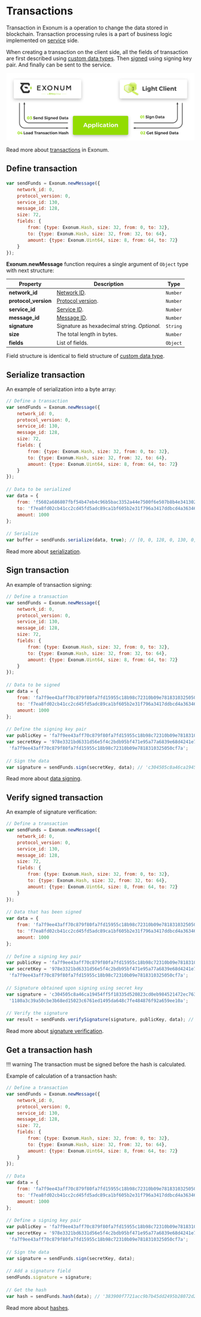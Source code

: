 # Transactions

Transaction in Exonum is a operation to change the data stored in blockchain.
Transaction processing rules is a part of business logic implemented on [service](../architecture/services) side.

When creating a transaction on the client side, all the fields of transaction are first described using
[custom data types](data-types/#define-data-type).
Then [signed](signature/#sign-data) using signing key pair.
And finally can be sent to the service.

![Submit Data To Blockchain Schema](../images/submit-data-to-blockchain.png)
 
Read more about [transactions](../architecture/transactions) in Exonum. 

## Define transaction

```javascript
var sendFunds = Exonum.newMessage({
    network_id: 0,
    protocol_version: 0,
    service_id: 130,
    message_id: 128,
    size: 72,
    fields: {
        from: {type: Exonum.Hash, size: 32, from: 0, to: 32},
        to: {type: Exonum.Hash, size: 32, from: 32, to: 64},
        amount: {type: Exonum.Uint64, size: 8, from: 64, to: 72}
    }
});
```

**Exonum.newMessage** function requires a single argument of `Object` type with next structure:

| Property | Description | Type |
|---|---|---|
| **network_id** | [Network ID](../architecture/serialization/#network-id). | `Number` |
| **protocol_version** | [Protocol version](../architecture/serialization/#protocol-version). | `Number` |
| **service_id** | [Service ID](../architecture/serialization/#service-id). | `Number` |
| **message_id** | [Message ID](../architecture/serialization/#message-id). | `Number` |
| **signature** | Signature as hexadecimal string. *Optional.* | `String` |
| **size** | The total length in bytes. | `Number` |
| **fields** | List of fields. | `Object` |

Field structure is identical to field structure of [custom data type](data-types/#define-data-type).

## Serialize transaction

An example of serialization into a byte array:

```javascript
// Define a transaction
var sendFunds = Exonum.newMessage({
    network_id: 0,
    protocol_version: 0,
    service_id: 130,
    message_id: 128,
    size: 72,
    fields: {
        from: {type: Exonum.Hash, size: 32, from: 0, to: 32},
        to: {type: Exonum.Hash, size: 32, from: 32, to: 64},
        amount: {type: Exonum.Uint64, size: 8, from: 64, to: 72}
    }
});

// Data to be serialized
var data = {
    from: 'f5602a686807fbf54b47eb4c96b5bac3352a44e7500f6e507b8b4e341302c799',
    to: 'f7ea8fd02cb41cc2cd45fd5adc89ca1bf605b2e31f796a3417ddbcd4a3634647',
    amount: 1000
};

// Serialize
var buffer = sendFunds.serialize(data, true); // [0, 0, 128, 0, 130, 0, 146, 0, 0, 0, 245, 96, 42, 104, 104, 7, 251, 245, 75, 71, 235, 76, 150, 181, 186, 195, 53, 42, 68, 231, 80, 15, 110, 80, 123, 139, 78, 52, 19, 2, 199, 153, 247, 234, 143, 208, 44, 180, 28, 194, 205, 69, 253, 90, 220, 137, 202, 27, 246, 5, 178, 227, 31, 121, 106, 52, 23, 221, 188, 212, 163, 99, 70, 71, 232, 3, 0, 0, 0, 0, 0, 0]
```

Read more about [serialization](serialization).

## Sign transaction

An example of transaction signing:

```javascript
// Define a transaction
var sendFunds = Exonum.newMessage({
    network_id: 0,
    protocol_version: 0,
    service_id: 130,
    message_id: 128,
    size: 72,
    fields: {
        from: {type: Exonum.Hash, size: 32, from: 0, to: 32},
        to: {type: Exonum.Hash, size: 32, from: 32, to: 64},
        amount: {type: Exonum.Uint64, size: 8, from: 64, to: 72}
    }
});

// Data to be signed
var data = {
    from: 'fa7f9ee43aff70c879f80fa7fd15955c18b98c72310b09e7818310325050cf7a',
    to: 'f7ea8fd02cb41cc2cd45fd5adc89ca1bf605b2e31f796a3417ddbcd4a3634647',
    amount: 1000
};

// Define the signing key pair 
var publicKey = 'fa7f9ee43aff70c879f80fa7fd15955c18b98c72310b09e7818310325050cf7a';
var secretKey = '978e3321bd6331d56e5f4c2bdb95bf471e95a77a6839e68d4241e7b0932ebe2b' +
 'fa7f9ee43aff70c879f80fa7fd15955c18b98c72310b09e7818310325050cf7a';

// Sign the data
var signature = sendFunds.sign(secretKey, data); // 'c304505c8a46ca19454ff5f18335d520823cd0eb984521472ec7638b312a0f5b1180a3c39a50cbe3b68ed15023c6761ed1495da648c7fe484876f92a659ee10a'
```

Read more about [data signing](signature/#sign-data).

## Verify signed transaction

An example of signature verification:

```javascript
// Define a transaction
var sendFunds = Exonum.newMessage({
    network_id: 0,
    protocol_version: 0,
    service_id: 130,
    message_id: 128,
    size: 72,
    fields: {
        from: {type: Exonum.Hash, size: 32, from: 0, to: 32},
        to: {type: Exonum.Hash, size: 32, from: 32, to: 64},
        amount: {type: Exonum.Uint64, size: 8, from: 64, to: 72}
    }
});

// Data that has been signed
var data = {
    from: 'fa7f9ee43aff70c879f80fa7fd15955c18b98c72310b09e7818310325050cf7a',
    to: 'f7ea8fd02cb41cc2cd45fd5adc89ca1bf605b2e31f796a3417ddbcd4a3634647',
    amount: 1000
};

// Define a signing key pair 
var publicKey = 'fa7f9ee43aff70c879f80fa7fd15955c18b98c72310b09e7818310325050cf7a';
var secretKey = '978e3321bd6331d56e5f4c2bdb95bf471e95a77a6839e68d4241e7b0932ebe2b' +
 'fa7f9ee43aff70c879f80fa7fd15955c18b98c72310b09e7818310325050cf7a';

// Signature obtained upon signing using secret key
var signature = 'c304505c8a46ca19454ff5f18335d520823cd0eb984521472ec7638b312a0f5b' +
 '1180a3c39a50cbe3b68ed15023c6761ed1495da648c7fe484876f92a659ee10a';

// Verify the signature
var result = sendFunds.verifySignature(signature, publicKey, data); // true
```

Read more about [signature verification](signature/#verify-signature).

## Get a transaction hash

!!! warning
    The transaction must be signed before the hash is calculated.

Example of calculation of a transaction hash:

```javascript
// Define a transaction
var sendFunds = Exonum.newMessage({
    network_id: 0,
    protocol_version: 0,
    service_id: 130,
    message_id: 128,
    size: 72,
    fields: {
        from: {type: Exonum.Hash, size: 32, from: 0, to: 32},
        to: {type: Exonum.Hash, size: 32, from: 32, to: 64},
        amount: {type: Exonum.Uint64, size: 8, from: 64, to: 72}
    }
});

// Data
var data = {
    from: 'fa7f9ee43aff70c879f80fa7fd15955c18b98c72310b09e7818310325050cf7a',
    to: 'f7ea8fd02cb41cc2cd45fd5adc89ca1bf605b2e31f796a3417ddbcd4a3634647',
    amount: 1000
};

// Define a signing key pair 
var publicKey = 'fa7f9ee43aff70c879f80fa7fd15955c18b98c72310b09e7818310325050cf7a';
var secretKey = '978e3321bd6331d56e5f4c2bdb95bf471e95a77a6839e68d4241e7b0932ebe2b' +
 'fa7f9ee43aff70c879f80fa7fd15955c18b98c72310b09e7818310325050cf7a';

// Sign the data
var signature = sendFunds.sign(secretKey, data);

// Add a signature field
sendFunds.signature = signature;

// Get the hash
var hash = sendFunds.hash(data); // '383900f7721acc9b7b45dd2495b28072d203b4e60137a95a94d98289970d5380'
```

Read more about [hashes](hash).

